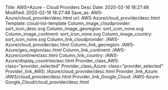 Title: AWS+Azure - Cloud Providers Desc
Date: 2020-02-16 18:27:48
Modified: 2020-02-16 18:27:48
Save_as: AWS-Azure/cloud_provider/desc.html
url: AWS-Azure/cloud_provider/desc.html
Template: cloud-list-template
Column_image_cloudprovider: sort_icon_desc.svg
Column_image_georegion: sort_icon_none.svg
Column_image_continent: sort_icon_none.svg
Column_image_country: sort_icon_none.svg
Column_link_cloudprovider: /AWS-Azure/cloud_provider/asc.html
Column_link_georegion: /AWS-Azure/geo_region/asc.html
Column_link_continent: /AWS-Azure/continent/asc.html
Column_link_country: /AWS-Azure/display_countries/asc.html
Provider_class_AWS: class="provider_selected"
Provider_class_Azure: class="provider_selected"
Provider_link_AWS: /Azure/cloud_provider/desc.html
Provider_link_Azure: /AWS/cloud_provider/desc.html
Provider_link_Google_Cloud: /AWS-Azure-Google_Cloud/cloud_provider/desc.html